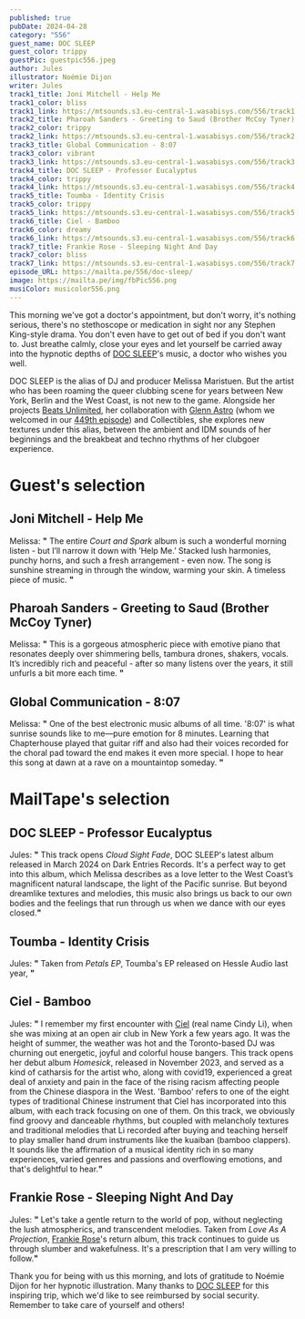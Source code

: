 ```yaml
---
published: true
pubDate: 2024-04-28
category: "556"
guest_name: DOC SLEEP
guest_color: trippy
guestPic: guestpic556.jpeg
author: Jules
illustrator: Noémie Dijon
writer: Jules
track1_title: Joni Mitchell - Help Me
track1_color: bliss
track1_link: https://mtsounds.s3.eu-central-1.wasabisys.com/556/track1.mp3
track2_title: Pharoah Sanders - Greeting to Saud (Brother McCoy Tyner)
track2_color: trippy
track2_link: https://mtsounds.s3.eu-central-1.wasabisys.com/556/track2.mp3
track3_title: Global Communication - 8:07
track3_color: vibrant
track3_link: https://mtsounds.s3.eu-central-1.wasabisys.com/556/track3.mp3
track4_title: DOC SLEEP - Professor Eucalyptus
track4_color: trippy
track4_link: https://mtsounds.s3.eu-central-1.wasabisys.com/556/track4.mp3
track5_title: Toumba - Identity Crisis
track5_color: trippy
track5_link: https://mtsounds.s3.eu-central-1.wasabisys.com/556/track5.mp3
track6_title: Ciel - Bamboo
track6_color: dreamy
track6_link: https://mtsounds.s3.eu-central-1.wasabisys.com/556/track6.mp3
track7_title: Frankie Rose - Sleeping Night And Day
track7_color: bliss
track7_link: https://mtsounds.s3.eu-central-1.wasabisys.com/556/track7.mp3
episode_URL: https://mailta.pe/556/doc-sleep/
image: https://mailta.pe/img/fbPic556.png
musiColor: musicolor556.png
---
```

This morning we've got a doctor's appointment, but don't worry, it's nothing serious, there's no stethoscope or medication in sight nor any Stephen King-style drama. You don't even have to get out of bed if you don't want to. Just breathe calmly, close your eyes and let yourself be carried away into the hypnotic depths of [DOC SLEEP](https://docsleep.bandcamp.com/music)'s music, a doctor who wishes you well.

DOC SLEEP is the alias of DJ and producer Melissa Maristuen. But the artist who has been roaming the queer clubbing scene for years between New York, Berlin and the West Coast, is not new to the game. Alongside her projects [Beats Unlimited](https://docsleep.bandcamp.com/album/beats-unlimited), her collaboration with [Glenn Astro](https://glennastro.bandcamp.com/) (whom we welcomed in our [449th episode](https://www.mailta.pe/449/glenn-astro/)) and Collectibles, she explores new textures under this alias, between the ambient and IDM sounds of her beginnings and the breakbeat and techno rhythms of her clubgoer experience.

# Guest's selection

## Joni Mitchell - Help Me

Melissa: **"** The entire <i>Court and Spark</i> album is such a wonderful morning listen - but I’ll narrow it down with ’Help Me.’ Stacked lush harmonies, punchy horns, and such a fresh arrangement - even now. The song is sunshine streaming in through the window, warming your skin. A timeless piece of music. **"**

## Pharoah Sanders - Greeting to Saud (Brother McCoy Tyner)

Melissa: **"** This is a gorgeous atmospheric piece with emotive piano that resonates deeply over shimmering bells, tambura drones, shakers, vocals. It’s incredibly rich and peaceful - after so many listens over the years, it still unfurls a bit more each time. **"** 

## Global Communication - 8:07

Melissa: **"** One of the best electronic music albums of all time. '8:07' is what sunrise sounds like to me—pure emotion for 8 minutes. Learning that Chapterhouse played that guitar riff and also had their voices recorded for the choral pad toward the end makes it even more special. I hope to hear this song at dawn at a rave on a mountaintop someday. **"**

# MailTape's selection

## DOC SLEEP - Professor Eucalyptus

Jules: **"** This track opens <i>Cloud Sight Fade</i>, DOC SLEEP's latest album released in March 2024 on Dark Entries Records. It's a perfect way to get into this album, which Melissa describes as a love letter to the West Coast’s magnificent natural landscape, the light of the Pacific sunrise. But beyond dreamlike textures and melodies, this music also brings us back to our own bodies and the feelings that run through us when we dance with our eyes closed.**"**

## Toumba - Identity Crisis

Jules: **"** Taken from <i>Petals EP</i>, Toumba's EP released on Hessle Audio last year,  **"** 

## Ciel - Bamboo

Jules: **"** I remember my first encounter with [Ciel](https://cieltrax.bandcamp.com/album/homesick) (real name Cindy Li), when she was mixing at an open air club in New York a few years ago. It was the height of summer, the weather was hot and the Toronto-based DJ was churning out energetic, joyful and colorful house bangers. This track opens her debut album <i>Homesick</i>, released in November 2023, and served as a kind of catharsis for the artist who, along with covid19, experienced a great deal of anxiety and pain in the face of the rising racism affecting people from the Chinese diaspora in the West. 'Bamboo' refers to one of the eight types of traditional Chinese instrument that Ciel has incorporated into this album, with each track focusing on one of them. On this track, we obviously find groovy and danceable rhythms, but coupled with melancholy textures and traditional melodies that Li recorded after buying and teaching herself to play smaller hand drum instruments like the kuaiban (bamboo clappers). It sounds like the affirmation of a musical identity rich in so many experiences, varied genres and passions and overflowing emotions, and that's delightful to hear.**"** 

## Frankie Rose - Sleeping Night And Day

Jules: **"** Let's take a gentle return to the world of pop, without neglecting the lush atmospherics, and transcendent melodies. Taken from <i>Love As A Projection</i>, [Frankie Rose](https://frankierose.bandcamp.com/album/love-as-projection)'s return album, this track continues to guide us through slumber and wakefulness. It's a prescription that I am very willing to follow.**"** 

Thank you for being with us this morning, and lots of gratitude to Noémie Dijon for her hypnotic illustration. Many thanks to [DOC SLEEP](https://docsleep.bandcamp.com/music) for this inspiring trip, which we'd like to see reimbursed by social security. Remember to take care of yourself and others!

